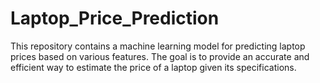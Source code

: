 # Laptop_Price_Prediction
This repository contains a machine learning model for predicting laptop prices based on various features. The goal is to provide an accurate and efficient way to estimate the price of a laptop given its specifications.
